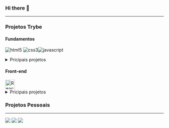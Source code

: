 ### Hi there 👋

<!--
**Tomas-Breuckmann/Tomas-Breuckmann** is a ✨ _special_ ✨ repository because its `README.md` (this file) appears on your GitHub profile.

Here are some ideas to get you started:

- 🔭 I’m currently working on ...
- 🌱 I’m currently learning ...
- 👯 I’m looking to collaborate on ...
- 🤔 I’m looking for help with ...
- 💬 Ask me about ...
- 📫 How to reach me: ...
- 😄 Pronouns: ...
- ⚡ Fun fact: ...
-->

---
### Projetos Trybe

#### Fundamentos
   <img src="https://img.shields.io/badge/HTML5-E34F26?style=for-the-badge&logo=html5&logoColor=white" alt="html5" /> <img src="https://img.shields.io/badge/CSS3-1572B6?style=for-the-badge&logo=css3&logoColor=white" alt="css3"/><img src="https://img.shields.io/badge/JavaScript-323330?style=for-the-badge&logo=javascript&logoColor=F7DF1E" alt="javascript"/> 
<details>
<summary>
   Pricipais projetos
</summary>

1. Pixel art
   * [Vercel](https://pixel-art-tomas-breuckmann.vercel.app/)
   * [GitHub](https://github.com/Tomas-Breuckmann/pixel-art)
</details>


#### Front-end
<img src="https://img.shields.io/badge/React-20232A?style=for-the-badge&logo=react&logoColor=61DAFB" alt="React-Icon" height="30" />        
<details>
<summary>
   Pricipais projetos
</summary>

1. Solar System
   * [Vercel](https://github.com/Tomas-Breuckmann/solar-system)
   * [GitHub](https://solar-system-tomas-breuckmann.vercel.app/)
</details>

### Projetos Pessoais

---

<div>
<a href="https://api.whatsapp.com/send?phone=5554999964137" target="_blank"><img src="https://img.shields.io/badge/WhatsApp-2D9644?style=for-the-badge&logo=whatsapp&logoColor=white"></a>
  <a href="https://www.linkedin.com/in/tomasbreuckmann/" target="_blank"><img src="https://img.shields.io/badge/LinkedIn-blue?style=for-the-badge&logo=linkedin" target="_blank"></a> 
  <a href="mailto:tomas.yoga@yahoo.com" target="_blank"><img src="https://img.shields.io/badge/Yahoo!-6001D2?style=for-the-badge&logo=Yahoo!&logoColor=white"></a>
</div>

